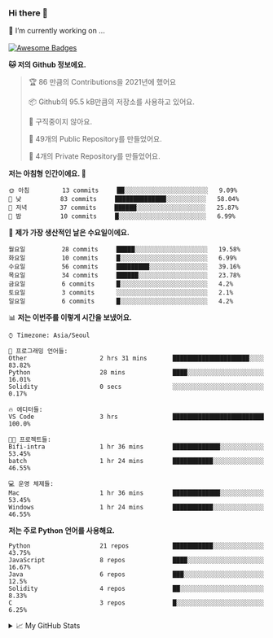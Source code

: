 ### Hi there 👋 
🔭 I’m currently working on ... </br></br>
[![Awesome Badges](https://img.shields.io/badge/Introduce-EN-green.svg)](https://github.com/tlatkdgus1/tlatkdgus1/blob/main/README.md.en)

<!--START_SECTION:waka-->
**🐱 저의 Github 정보에요.** 

> 🏆 86 만큼의 Contributions을 2021년에 했어요
 > 
> 📦 Github의 95.5 kB만큼의 저장소를 사용하고 있어요. 
 > 
> 🚫 구직중이지 않아요.
 > 
> 📜 49개의 Public Repository를 만들었어요. 
 > 
> 🔑 4개의 Private Repository를 만들었어요.  

**저는 아침형 인간이에요. 🐤** 

```text
🌞 아침         13 commits     ██░░░░░░░░░░░░░░░░░░░░░░░   9.09% 
🌆 낮　         83 commits     ██████████████░░░░░░░░░░░   58.04% 
🌃 저녁         37 commits     ██████░░░░░░░░░░░░░░░░░░░   25.87% 
🌙 밤　         10 commits     █░░░░░░░░░░░░░░░░░░░░░░░░   6.99%

```
📅 **제가 가장 생산적인 날은 수요일이에요.** 

```text
월요일          28 commits     █████░░░░░░░░░░░░░░░░░░░░   19.58% 
화요일          10 commits     █░░░░░░░░░░░░░░░░░░░░░░░░   6.99% 
수요일          56 commits     █████████░░░░░░░░░░░░░░░░   39.16% 
목요일          34 commits     ██████░░░░░░░░░░░░░░░░░░░   23.78% 
금요일          6 commits      █░░░░░░░░░░░░░░░░░░░░░░░░   4.2% 
토요일          3 commits      ░░░░░░░░░░░░░░░░░░░░░░░░░   2.1% 
일요일          6 commits      █░░░░░░░░░░░░░░░░░░░░░░░░   4.2%

```


📊 **저는 이번주를 이렇게 시간을 보냈어요.** 

```text
⌚︎ Timezone: Asia/Seoul

💬 프로그래밍 언어들: 
Other                    2 hrs 31 mins       █████████████████████░░░░   83.82% 
Python                   28 mins             ████░░░░░░░░░░░░░░░░░░░░░   16.01% 
Solidity                 0 secs              ░░░░░░░░░░░░░░░░░░░░░░░░░   0.17%

🔥 에디터들: 
VS Code                  3 hrs               █████████████████████████   100.0%

🐱‍💻 프로젝트들: 
Bifi-intra               1 hr 36 mins        █████████████░░░░░░░░░░░░   53.45% 
batch                    1 hr 24 mins        ███████████░░░░░░░░░░░░░░   46.55%

💻 운영 체제들: 
Mac                      1 hr 36 mins        █████████████░░░░░░░░░░░░   53.45% 
Windows                  1 hr 24 mins        ███████████░░░░░░░░░░░░░░   46.55%

```

**저는 주로 Python 언어를 사용해요.** 

```text
Python                   21 repos            ███████████░░░░░░░░░░░░░░   43.75% 
JavaScript               8 repos             ████░░░░░░░░░░░░░░░░░░░░░   16.67% 
Java                     6 repos             ███░░░░░░░░░░░░░░░░░░░░░░   12.5% 
Solidity                 4 repos             ██░░░░░░░░░░░░░░░░░░░░░░░   8.33% 
C                        3 repos             █░░░░░░░░░░░░░░░░░░░░░░░░   6.25%

```



<!--END_SECTION:waka-->

<details>
<summary>📈 My GitHub Stats</summary>
<p align="center"> <img src="https://github-readme-stats.vercel.app/api?username=tlatkdgus1&show_icons=true" alt="tlatkdgus1" />
</details>
